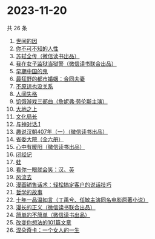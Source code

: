 # 2023-11-20

共 26 条

<!-- BEGIN WEREAD -->
<!-- 最后更新时间 2023-11-20 08:30:41 +0800 -->
1. [世间的因](https://weread.qq.com/web/bookDetail/19432450813ab850dg0140b2)
1. [你不可不知的人性](https://weread.qq.com/web/bookDetail/bbe32320726cb7c7bbe431c)
1. [苏轼全传（微信读书出品）](https://weread.qq.com/web/bookDetail/f29329f0813ab84b6g012c19)
1. [我在女子监狱当狱警（微信读书联合出品）](https://weread.qq.com/web/bookDetail/a6832ec0813ab84c3g0110fe)
1. [早期中国的鬼](https://weread.qq.com/web/bookDetail/a0c32690813ab7de9g016a0f)
1. [最狂野的都市婚姻：合同夫妻](https://weread.qq.com/web/bookDetail/6ce32450563ddf6cebdebb9)
1. [不原谅也没关系](https://weread.qq.com/web/bookDetail/5a832b90813ab78dag016aaa)
1. [人间失格](https://weread.qq.com/web/bookDetail/54632f90716d1b5d5464f96)
1. [饥饿游戏三部曲（詹妮弗·劳伦斯主演）](https://weread.qq.com/web/bookDetail/54032a005d1c115404bbdfd)
1. [大地之上](https://weread.qq.com/web/bookDetail/3c832390813ab7f8ag012970)
1. [文化局长](https://weread.qq.com/web/bookDetail/251320b0813ab82d2g019dd7)
1. [与神对话.1](https://weread.qq.com/web/bookDetail/74532af05b31517452d7d51)
1. [趣说汉朝407年（一）（微信读书出品）](https://weread.qq.com/web/bookDetail/8c332580813ab8498g015f61)
1. [省委大院（全六册）](https://weread.qq.com/web/bookDetail/a7a32450813ab81fag013705)
1. [心中有暖阳（微信读书出品）](https://weread.qq.com/web/bookDetail/c8132c10813ab84a8g01319d)
1. [闭经记](https://weread.qq.com/web/bookDetail/35332510813ab84b3g0188bd)
1. [蛙](https://weread.qq.com/web/bookDetail/f5432d3071935f5df546a42)
1. [看你一眼就会笑：汉、英](https://weread.qq.com/web/bookDetail/4f4321f0813ab73d2g010f15)
1. [风流去](https://weread.qq.com/web/bookDetail/b4332550813ab7e21g016087)
1. [漫画销售话术：轻松搞定客户的说话技巧](https://weread.qq.com/web/bookDetail/742321a0813ab78f8g014429)
1. [哲学的故事](https://weread.qq.com/web/bookDetail/e5832af0716ae806e581eab)
1. [十年一品温如言（丁禹兮、任敏主演同名电影原著小说）](https://weread.qq.com/web/bookDetail/fdf32e205c98e8fdff600dc)
1. [漫长的正义（微信读书联合出品）](https://weread.qq.com/web/bookDetail/95b32ca0813ab848bg016ac9)
1. [简单的不简单（微信读书出品）](https://weread.qq.com/web/bookDetail/a0632380813ab848ag0104e3)
1. [改变你想法的101篇文章](https://weread.qq.com/web/bookDetail/9c432440813ab7377g01155c)
1. [涅朵奇卡：一个女人的一生](https://weread.qq.com/web/bookDetail/dd432c10813ab8252g015dd3)
<!-- END WEREAD -->